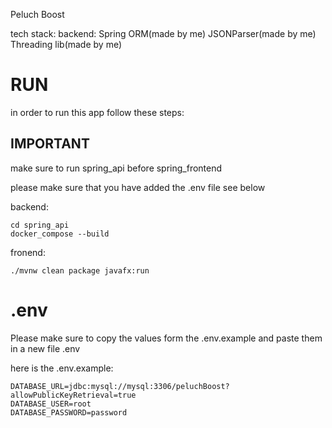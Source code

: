 Peluch Boost

tech stack:
backend:
Spring
ORM(made by me)
JSONParser(made by me)
Threading lib(made by me)

# RUN
in order to run this app follow these steps:

## IMPORTANT
make sure to run spring_api before spring_frontend


please  make sure that you have added the .env file see below

backend:
```
cd spring_api
docker_compose --build
```

fronend:
```
./mvnw clean package javafx:run
```


# .env
Please make sure to copy the values form the .env.example and paste them in a new file .env

here is the .env.example:
```
DATABASE_URL=jdbc:mysql://mysql:3306/peluchBoost?allowPublicKeyRetrieval=true
DATABASE_USER=root
DATABASE_PASSWORD=password
```


